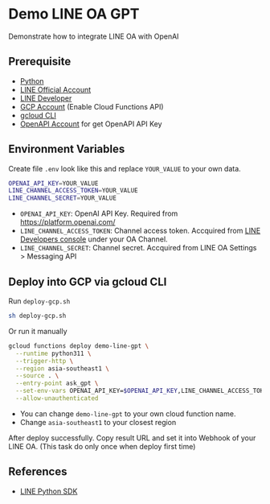 # Demo LINE OA GPT

Demonstrate how to integrate LINE OA with OpenAI

## Prerequisite

- [Python](https://www.python.org/)
- [LINE Official Account](https://manager.line.biz/)
- [LINE Developer](https://developers.line.biz/)
- [GCP Account](https://console.cloud.google.com/) (Enable Cloud Functions API)
- [gcloud CLI](https://cloud.google.com/sdk/docs/install)
- [OpenAPI Account](https://platform.openai.com/) for get OpenAPI API Key

## Environment Variables

Create file `.env` look like this and replace `YOUR_VALUE` to your own data.

```sh
OPENAI_API_KEY=YOUR_VALUE
LINE_CHANNEL_ACCESS_TOKEN=YOUR_VALUE
LINE_CHANNEL_SECRET=YOUR_VALUE
```

- `OPENAI_API_KEY`: OpenAI API Key. Required from https://platform.openai.com/
- `LINE_CHANNEL_ACCESS_TOKEN`: Channel access token. Accquired from [LINE Developers console](https://developers.line.biz/console/) under your OA Channel.
- `LINE_CHANNEL_SECRET`: Channel secret. Accquired from LINE OA Settings > Messaging API

## Deploy into GCP via gcloud CLI

Run `deploy-gcp.sh`

```sh
sh deploy-gcp.sh
```

Or run it manually

```sh
gcloud functions deploy demo-line-gpt \
  --runtime python311 \
  --trigger-http \
  --region asia-southeast1 \
  --source . \
  --entry-point ask_gpt \
  --set-env-vars OPENAI_API_KEY=$OPENAI_API_KEY,LINE_CHANNEL_ACCESS_TOKEN=$LINE_CHANNEL_ACCESS_TOKEN,LINE_CHANNEL_SECRET=$LINE_CHANNEL_SECRET \
  --allow-unauthenticated
```

- You can change `demo-line-gpt` to your own cloud function name.
- Change `asia-southeast1` to your closest region

After deploy successfully. Copy result URL and set it into Webhook of your LINE OA. (This task do only once when deploy first time)

## References

- [LINE Python SDK](https://github.com/line/line-bot-sdk-python)